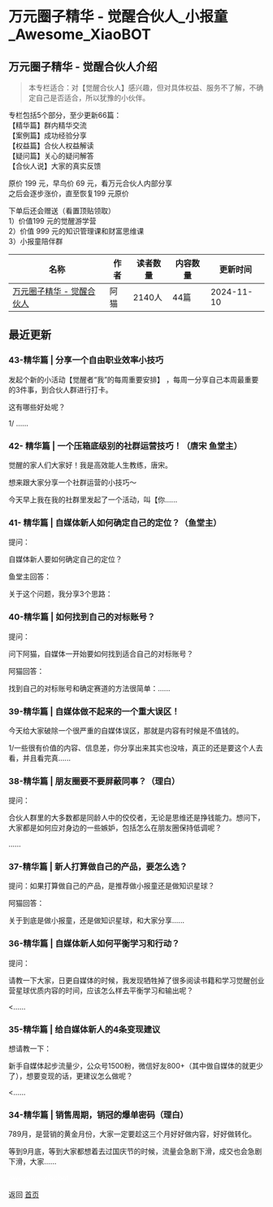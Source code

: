 # 万元圈子精华 - 觉醒合伙人_小报童_Awesome_XiaoBOT

## 万元圈子精华 - 觉醒合伙人介绍
> 本专栏适合：对【觉醒合伙人】感兴趣，但对具体权益、服务不了解，不确定自己是否适合，所以犹豫的小伙伴。    
    
专栏包括5个部分，至少更新66篇：    
【精华篇】群内精华交流    
【案例篇】成功经验分享    
【权益篇】合伙人权益解读    
【疑问篇】关心的疑问解答    
【合伙人说】大家的真实反馈    
    
原价 199 元，早鸟价 69 元，看万元合伙人内部分享    
之后会逐步涨价，直至恢复199 元原价    
    
下单后还会赠送（看置顶贴领取）    
1）价值199 元的觉醒游学营    
2）价值 999 元的知识管理课和财富思维课    
3）小报童陪伴群  
  


|名称|作者|读者数量|内容数量|更新时间|
|---|---|---|---|---|
|[万元圈子精华 - 觉醒合伙人](https://xiaobot.net/p/juexing?refer=0b133df9-27dc-423b-8101-639049001c13)|阿猫|2140人|44篇|2024-11-10|

## 最近更新
### 43-精华篇 | 分享一个自由职业效率小技巧

发起个新的小活动【觉醒者“我”的每周重要安排】 ，每周一分享自己本周最重要的3件事，到合伙人群进行打卡。

这有哪些好处呢？



1/ ......

### 42- 精华篇 | 一个压箱底级别的社群运营技巧！（唐宋 鱼堂主）

觉醒的家人们大家好！我是高效能人生教练，唐宋。

想来跟大家分享一个社群运营的小技巧～



今天早上我在我的社群里发起了一个活动，叫【你......

### 41- 精华篇 | 自媒体新人如何确定自己的定位？（鱼堂主）

提问：

自媒体新人要如何确定自己的定位？

鱼堂主回答：

关于这个问题，我分享3个思路：



### 40-精华篇 | 如何找到自己的对标账号？

提问：

问下阿猫，自媒体一开始要如何找到适合自己的对标账号？

阿猫回答：

找到自己的对标账号和确定赛道的方法很简单：......

### 39-精华篇 | 自媒体做不起来的一个重大误区！

今天给大家破除一个很严重的自媒体误区，那就是内容有时候是不值钱的。



1/一些很有价值的内容、信息差，你分享出来其实也没啥，真正的还是要这个人去看，并且看完真......

### 38-精华篇 | 朋友圈要不要屏蔽同事？（理白）

提问：

合伙人群里的大多数都是同龄人中的佼佼者，无论是思维还是挣钱能力。想问下，大家都是如何应对身边的一些嫉妒，包括怎么在朋友圈保持低调呢？

......

### 37-精华篇 | 新人打算做自己的产品，要怎么选？

提问：如果打算做自己的产品，是推荐做小报童还是做知识星球？



阿猫回答：



关于到底是做小报童，还是做知识星球，和大家分享......

### 36-精华篇 | 自媒体新人如何平衡学习和行动？

提问：

请教一下大家，日更自媒体的时候，我发现牺牲掉了很多阅读书籍和学习觉醒创业营星球优质内容的时间，应该怎么样去平衡学习和输出呢？



<......

### 35-精华篇 | 给自媒体新人的4条变现建议

想请教一下：



新手自媒体起步流量少，公众号1500粉，微信好友800+（其中做自媒体的就更少了），想要变现的话，更建议怎么做呢？

 <......

### 34-精华篇 | 销售周期，销冠的爆单密码（理白）

789月，是营销的黄金月份，大家一定要趁这三个月好好做内容，好好做转化。



等到9月底，等到大家都想着去过国庆节的时候，流量会急剧下滑，成交也会急剧下滑，大家......


<a href="https://github.com/Reno9527/awesome-xiaobot" style="color: white; text-decoration: none;">awesome-xiaobot</a>

返回 [首页](../README.md)
